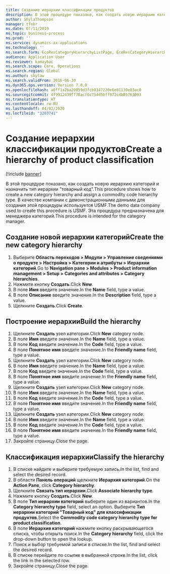 ```yaml
---
title: Создание иерархии классификации продуктов
description: В этой процедуре показано, как создать новую иерархию категорий и назначить тип иерархии "товарный код".
author: ShylaThompson
manager: tfehr
ms.date: 07/11/2019
ms.topic: business-process
ms.prod: ''
ms.service: dynamics-ax-applications
ms.technology: ''
ms.search.form: EcoResCategoryHierarchyListPage, EcoResCategoryHierarchyCreate, EcoResCategory, EcoResCategoryHierarchyRole
audience: Application User
ms.reviewer: kamaybac
ms.search.scope: Core, Operations
ms.search.region: Global
ms.author: shylaw
ms.search.validFrom: 2016-06-30
ms.dyn365.ops.version: Version 7.0.0
ms.openlocfilehash: a0ff1a2ba20059d3fcb0347220e6e81130e03ac0
ms.sourcegitcommit: 4f9912439ff78acf0c754d5bff972c4b85763093
ms.translationtype: HT
ms.contentlocale: ru-RU
ms.lasthandoff: 04/02/2020
ms.locfileid: "3203741"
---
```

# <a name="create-a-hierarchy-of-product-classification"></a><span data-ttu-id="a6024-103">Создание иерархии классификации продуктов</span><span class="sxs-lookup"><span data-stu-id="a6024-103">Create a hierarchy of product classification</span></span>

[!include [banner](../../includes/banner.md)]

<span data-ttu-id="a6024-104">В этой процедуре показано, как создать новую иерархию категорий и назначить тип иерархии "товарный код".</span><span class="sxs-lookup"><span data-stu-id="a6024-104">This procedure shows how to create a new category hierarchy and assign a commodity code hierarchy type.</span></span> <span data-ttu-id="a6024-105">В качестве компании с демонстрационными данными для создания этой процедуры используется USMF.</span><span class="sxs-lookup"><span data-stu-id="a6024-105">The demo data company used to create this procedure is USMF.</span></span> <span data-ttu-id="a6024-106">Эта процедура предназначена для менеджера категорий.</span><span class="sxs-lookup"><span data-stu-id="a6024-106">This procedure is intended for the category manager.</span></span>


## <a name="create-the-new-category-hierarchy"></a><span data-ttu-id="a6024-107">Создание новой иерархии категорий</span><span class="sxs-lookup"><span data-stu-id="a6024-107">Create the new category hierarchy</span></span>
1. <span data-ttu-id="a6024-108">Выберите **Область переходов > Модули > Управление сведениями о продукте > Настройка > Категории и атрибуты > Иерархии категорий**.</span><span class="sxs-lookup"><span data-stu-id="a6024-108">Go to **Navigation pane > Modules > Product information management > Setup > Categories and attributes > Category hierarchies**.</span></span>
2. <span data-ttu-id="a6024-109">Нажмите кнопку **Создать**.</span><span class="sxs-lookup"><span data-stu-id="a6024-109">Click **New**.</span></span>
3. <span data-ttu-id="a6024-110">В поле **Имя** введите значение.</span><span class="sxs-lookup"><span data-stu-id="a6024-110">In the **Name** field, type a value.</span></span>
4. <span data-ttu-id="a6024-111">В поле **Описание** введите значение.</span><span class="sxs-lookup"><span data-stu-id="a6024-111">In the **Description** field, type a value.</span></span>
5. <span data-ttu-id="a6024-112">Щелкните **Создать**.</span><span class="sxs-lookup"><span data-stu-id="a6024-112">Click **Create**.</span></span>

## <a name="build-the-hierarchy"></a><span data-ttu-id="a6024-113">Построение иерархии</span><span class="sxs-lookup"><span data-stu-id="a6024-113">Build the hierarchy</span></span>
1. <span data-ttu-id="a6024-114">Щелкните **Создать** узел категории.</span><span class="sxs-lookup"><span data-stu-id="a6024-114">Click **New** category node.</span></span>
2. <span data-ttu-id="a6024-115">В поле **Имя** введите значение.</span><span class="sxs-lookup"><span data-stu-id="a6024-115">In the **Name** field, type a value.</span></span>
3. <span data-ttu-id="a6024-116">В поле **Код** введите значение.</span><span class="sxs-lookup"><span data-stu-id="a6024-116">In the **Code** field, type a value.</span></span>
4. <span data-ttu-id="a6024-117">В поле **Понятное имя** введите значение.</span><span class="sxs-lookup"><span data-stu-id="a6024-117">In the **Friendly name** field, type a value.</span></span>
5. <span data-ttu-id="a6024-118">Щелкните **Создать** узел категории.</span><span class="sxs-lookup"><span data-stu-id="a6024-118">Click **New** category node.</span></span>
6. <span data-ttu-id="a6024-119">В поле **Имя** введите значение.</span><span class="sxs-lookup"><span data-stu-id="a6024-119">In the **Name** field, type a value.</span></span>
7. <span data-ttu-id="a6024-120">В поле **Код** введите значение.</span><span class="sxs-lookup"><span data-stu-id="a6024-120">In the **Code** field, type a value.</span></span>
8. <span data-ttu-id="a6024-121">В поле **Понятное имя** введите значение.</span><span class="sxs-lookup"><span data-stu-id="a6024-121">In the **Friendly name** field, type a value.</span></span>
9. <span data-ttu-id="a6024-122">Щелкните **Создать** узел категории.</span><span class="sxs-lookup"><span data-stu-id="a6024-122">Click **New** category node.</span></span>
10. <span data-ttu-id="a6024-123">В поле **Имя** введите значение.</span><span class="sxs-lookup"><span data-stu-id="a6024-123">In the **Name** field, type a value.</span></span>
11. <span data-ttu-id="a6024-124">В поле **Код** введите значение.</span><span class="sxs-lookup"><span data-stu-id="a6024-124">In the **Code** field, type a value.</span></span>
12. <span data-ttu-id="a6024-125">В поле **Понятное имя** введите значение.</span><span class="sxs-lookup"><span data-stu-id="a6024-125">In the **Friendly name** field, type a value.</span></span>
13. <span data-ttu-id="a6024-126">Щелкните **Создать** узел категории.</span><span class="sxs-lookup"><span data-stu-id="a6024-126">Click **New** category node.</span></span>
14. <span data-ttu-id="a6024-127">В поле **Имя** введите значение.</span><span class="sxs-lookup"><span data-stu-id="a6024-127">In the **Name** field, type a value.</span></span>
15. <span data-ttu-id="a6024-128">В поле **Код** введите значение.</span><span class="sxs-lookup"><span data-stu-id="a6024-128">In the **Code** field, type a value.</span></span>
16. <span data-ttu-id="a6024-129">В поле **Понятное имя** введите значение.</span><span class="sxs-lookup"><span data-stu-id="a6024-129">In the **Friendly name** field, type a value.</span></span>
17. <span data-ttu-id="a6024-130">Закройте страницу.</span><span class="sxs-lookup"><span data-stu-id="a6024-130">Close the page.</span></span>

## <a name="classify-the-hierarchy"></a><span data-ttu-id="a6024-131">Классификация иерархии</span><span class="sxs-lookup"><span data-stu-id="a6024-131">Classify the hierarchy</span></span>
1. <span data-ttu-id="a6024-132">В списке найдите и выберите требуемую запись.</span><span class="sxs-lookup"><span data-stu-id="a6024-132">In the list, find and select the desired record.</span></span>
2. <span data-ttu-id="a6024-133">В области **Панель операций** щелкните **Иерархия категорий**.</span><span class="sxs-lookup"><span data-stu-id="a6024-133">On the **Action Pane**, click **Category hierarchy**.</span></span>
3. <span data-ttu-id="a6024-134">Щелкните **Связать тип иерархии**.</span><span class="sxs-lookup"><span data-stu-id="a6024-134">Click **Associate hierarchy type**.</span></span>
4. <span data-ttu-id="a6024-135">Нажмите кнопку **Создать**.</span><span class="sxs-lookup"><span data-stu-id="a6024-135">Click **New**.</span></span>
5. <span data-ttu-id="a6024-136">В поле **Тип иерархии категорий** выберите один из вариантов.</span><span class="sxs-lookup"><span data-stu-id="a6024-136">In the **Category hierarchy type** field, select an option.</span></span> <span data-ttu-id="a6024-137">Выберите **Тип иерархии категорий "Товарный код" для классификации продуктов**.</span><span class="sxs-lookup"><span data-stu-id="a6024-137">Select the **Commodity code category hierarchy type for product classification**.</span></span>  
6. <span data-ttu-id="a6024-138">В поле **Иерархия категорий** нажмите кнопку раскрывающегося списка, чтобы открыть поиск.</span><span class="sxs-lookup"><span data-stu-id="a6024-138">In the **Category hierarchy** field, click the drop-down button to open the lookup.</span></span>
7. <span data-ttu-id="a6024-139">Поиск и выбор требуемой записи в списке.</span><span class="sxs-lookup"><span data-stu-id="a6024-139">In the list, find and select the desired record.</span></span>
8. <span data-ttu-id="a6024-140">В списке перейдите по ссылке в выбранной строке.</span><span class="sxs-lookup"><span data-stu-id="a6024-140">In the list, click the link in the selected row.</span></span>
9. <span data-ttu-id="a6024-141">Закройте страницу.</span><span class="sxs-lookup"><span data-stu-id="a6024-141">Close the page.</span></span>

